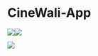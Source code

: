 # CineWali-App


<img src = "https://img.shields.io/badge/Xamarin-3498DB?style=for-the-badge&logo=xamarin&logoColor=white"/><img src = "https://img.shields.io/badge/C%23-239120?style=for-the-badge&logo=c-sharp&logoColor=white"/>

<img src="https://user-images.githubusercontent.com/54097213/148786295-514a8967-7866-4e39-9f12-6b0e103eeb6e.png"/>
